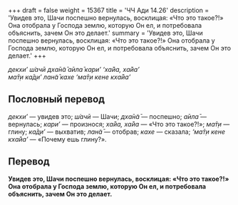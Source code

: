 +++
draft = false
weight = 15367
title = 'ЧЧ Ади 14.26'
description = 'Увидев это, Шачи поспешно вернулась, восклицая: «Что это такое?!» Она отобрала у Господа землю, которую Он ел, и потребовала объяснить, зачем Он это делает.'
summary = 'Увидев это, Шачи поспешно вернулась, восклицая: «Что это такое?!» Она отобрала у Господа землю, которую Он ел, и потребовала объяснить, зачем Он это делает.'
+++

_декхи’ ш́ачӣ дха̄н̃а̄ а̄ила̄ кари’ ‘ха̄йа, ха̄йа’  
ма̄т̣и ка̄д̣и’ лан̃а̄ кахе ‘ма̄т̣и кене кха̄йа’_

## Пословный перевод

_декхи’_ — увидев это; _ш́ачӣ_ — Шачи; _дха̄н̃а̄_ — поспешно; _а̄ила̄_ — вернулась; _кари’_ — произнося; _ха̄йа,_ _ха̄йа_ — «Что это такое?!»; _ма̄т̣и_ — глину; _ка̄д̣и’_ — выхватив; _лан̃а̄_ — отобрав; _кахе_ — сказала; _‘ма̄т̣и_ _кене_ _кха̄йа’_ — «Почему ешь глину?».

## Перевод

**Увидев это, Шачи поспешно вернулась, восклицая: «Что это такое?!» Она отобрала у Господа землю, которую Он ел, и потребовала объяснить, зачем Он это делает.**
